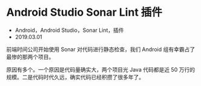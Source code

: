# Android Studio Sonar Lint 插件
- Android，Android Studio，Sonar Lint，插件
- 2019.03.01

前端时间公司开始使用 Sonar 对代码进行静态检查，我们 Android 组有幸霸占了最惨的那两个项目。

原因有多个。一个原因是代码量确实大，两个项目光 Java 代码都是近 50 万行的规模。二是代码时代久远，确实代码已经积攒了很多年了。
